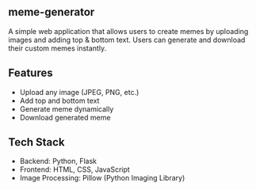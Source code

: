 ## meme-generator
A simple web application that allows users to create memes by uploading images and adding top & bottom text.
Users can generate and download their custom memes instantly.

## Features
- Upload any image (JPEG, PNG, etc.)
- Add top and bottom text
- Generate meme dynamically
- Download generated meme

## Tech Stack
- Backend: Python, Flask
- Frontend: HTML, CSS, JavaScript
- Image Processing: Pillow (Python Imaging Library)
